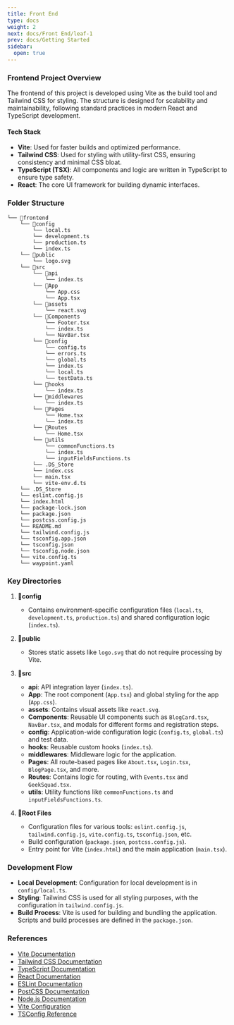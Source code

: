 ```yaml
---
title: Front End
type: docs
weight: 2
next: docs/Front End/leaf-1
prev: docs/Getting Started
sidebar:
  open: true
---
```


### Frontend Project Overview

The frontend of this project is developed using Vite as the build tool and Tailwind CSS for styling. The structure is designed for scalability and maintainability, following standard practices in modern React and TypeScript development.

#### Tech Stack
- **Vite**: Used for faster builds and optimized performance.
- **Tailwind CSS**: Used for styling with utility-first CSS, ensuring consistency and minimal CSS bloat.
- **TypeScript (TSX)**: All components and logic are written in TypeScript to ensure type safety.
- **React**: The core UI framework for building dynamic interfaces.

### Folder Structure

```plaintext
└── 📁frontend
    └── 📁config
        └── local.ts
        └── development.ts
        └── production.ts
        └── index.ts
    └── 📁public
        └── logo.svg
    └── 📁src
        └── 📁api
            └── index.ts
        └── 📁App
            └── App.css
            └── App.tsx
        └── 📁assets
            └── react.svg
        └── 📁Components
            └── Footer.tsx
            └── index.ts
            └── NavBar.tsx
        └── 📁config
            └── config.ts
            └── errors.ts
            └── global.ts
            └── index.ts
            └── local.ts
            └── testData.ts
        └── 📁hooks
            └── index.ts
        └── 📁middlewares
            └── index.ts
        └── 📁Pages
            └── Home.tsx
            └── index.ts
        └── 📁Routes
            └── Home.tsx
        └── 📁utils
            └── commonFunctions.ts
            └── index.ts
            └── inputFieldsFunctions.ts
        └── .DS_Store
        └── index.css
        └── main.tsx
        └── vite-env.d.ts
    └── .DS_Store
    └── eslint.config.js
    └── index.html
    └── package-lock.json
    └── package.json
    └── postcss.config.js
    └── README.md
    └── tailwind.config.js
    └── tsconfig.app.json
    └── tsconfig.json
    └── tsconfig.node.json
    └── vite.config.ts
    └── waypoint.yaml
```

### Key Directories

1. **📁config**
   - Contains environment-specific configuration files (`local.ts`, `development.ts`, `production.ts`) and shared configuration logic (`index.ts`).

2. **📁public**
   - Stores static assets like `logo.svg` that do not require processing by Vite.

3. **📁src**
   - **api**: API integration layer (`index.ts`).
   - **App**: The root component (`App.tsx`) and global styling for the app (`App.css`).
   - **assets**: Contains visual assets like `react.svg`.
   - **Components**: Reusable UI components such as `BlogCard.tsx`, `NavBar.tsx`, and modals for different forms and registration steps.
   - **config**: Application-wide configuration logic (`config.ts`, `global.ts`) and test data.
   - **hooks**: Reusable custom hooks (`index.ts`).
   - **middlewares**: Middleware logic for the application.
   - **Pages**: All route-based pages like `About.tsx`, `Login.tsx`, `BlogPage.tsx`, and more.
   - **Routes**: Contains logic for routing, with `Events.tsx` and `GeekSquad.tsx`.
   - **utils**: Utility functions like `commonFunctions.ts` and `inputFieldsFunctions.ts`.

4. **📁Root Files**
   - Configuration files for various tools: `eslint.config.js`, `tailwind.config.js`, `vite.config.ts`, `tsconfig.json`, etc.
   - Build configuration (`package.json`, `postcss.config.js`).
   - Entry point for Vite (`index.html`) and the main application (`main.tsx`).

### Development Flow

- **Local Development**: Configuration for local development is in `config/local.ts`.
- **Styling**: Tailwind CSS is used for all styling purposes, with the configuration in `tailwind.config.js`.
- **Build Process**: Vite is used for building and bundling the application. Scripts and build processes are defined in the `package.json`.

### References

- [Vite Documentation](https://vitejs.dev/guide/)
- [Tailwind CSS Documentation](https://tailwindcss.com/docs)
- [TypeScript Documentation](https://www.typescriptlang.org/docs/)
- [React Documentation](https://reactjs.org/docs/getting-started.html)
- [ESLint Documentation](https://eslint.org/docs/user-guide/getting-started)
- [PostCSS Documentation](https://postcss.org/)
- [Node.js Documentation](https://nodejs.org/en/docs/)
- [Vite Configuration](https://vitejs.dev/config/)
- [TSConfig Reference](https://www.typescriptlang.org/tsconfig)